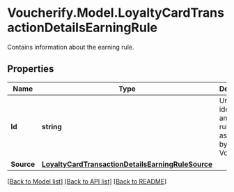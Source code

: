 # Voucherify.Model.LoyaltyCardTransactionDetailsEarningRule
Contains information about the earning rule.

## Properties

Name | Type | Description | Notes
------------ | ------------- | ------------- | -------------
**Id** | **string** | Unique identifier of an earning rule, assigned by Voucherify. | [optional] 
**Source** | [**LoyaltyCardTransactionDetailsEarningRuleSource**](LoyaltyCardTransactionDetailsEarningRuleSource.md) |  | [optional] 

[[Back to Model list]](../../README.md#documentation-for-models) [[Back to API list]](../../README.md#documentation-for-api-endpoints) [[Back to README]](../../README.md)

